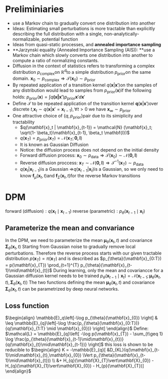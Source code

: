# Preliminiaries
- use a Markov chain to gradually convert one distribution into another
- Ideas: Estimating small perturbations is more tractable than explicitly describing the full distribution with a single, non-analytically-normalizable, potential function
- Ideas from quasi-static processes, and **annealed** **importance sampling**
- **Jarzynski equality (Annealed Importance Sampling (AIS)): **use a Markov chain which slowly converts one distribution into another to compute a ratio of normalizing constants.
- Diffusion in the context of statistics refers to transforming a complex distribution $p_{\text{complex}}$on $\mathbb{R}^{d}$to a simple distribution $p_{\text{prior}}$on the same domain. $\mathbf{x}_0 \sim p_{\text{complex}} \Rightarrow \mathcal{T} (\mathbf{x}_0) \sim p_{\text{prior}}$
- By repeated application of a transition kernel $q(\mathbf{x}| \mathbf{x}')$on the samples of any distribution would lead to samples from $p_{\text{prior}}(\mathbf{x})$if the following holds: $p_{\text{prior}}(\textbf{x}) = \int q \mathbf{(x|x'} )p_{\text{prior}}\mathbf{x}'d \mathbf{x}'$
- Define $\mathcal{T}$ to be repeated application of the transition kernel $\mathbf{q}(\mathbf{x}| \mathbf{x}')$over discrete $t$,$\mathbf{x}_t \sim q(\mathbf{x}| \mathbf{x}' = \mathbf{x}_{t-1}), \, \forall t>0$ we have $\mathbf{x}_{\infty} \sim p_{\text{prior}}$
- One attractive choice of $\{ q, p_{\text{prior}} \}$pair due to its simiplicity and tractability
   - $q(\mathbf{x}_t | \mathbf{x}_{t-1}) = \mathcal{N} (\mathbf{x}_t; \sqrt{1- \beta_t}\mathbf{x}_{t-1}, \beta_t \mathbf{I})$
   - $q(\mathbf{x}_T) = p_{prior}(\mathbf{x}_T) = \mathcal{N} (\mathbf{x}_T; \mathbf{0, I})$
   - It is known as Gaussian Diffusion
   - Notice: the diffusion process does not depend on the initial density
   - Forward diffusion process: $\mathbf{x}_0 \sim p_{\text{data}} \Rightarrow \mathcal{T} (\mathbf{x}_0) \sim \mathcal{N} (\mathbf{0, I})$
   - Reverse diffusion proccess: $\mathbf{x}_T \sim \mathcal{N} (\mathbf{0, I})  \Rightarrow \mathcal{T}^{-1} (\mathbf{x}_T) \sim p_{\text{data}}$
   - $q(\mathbf{x}_t | \mathbf{x}_{t-1})$is a Gaussian $\Rightarrow$$q(\mathbf{x}_{t-1} | \mathbf{x}_{t})$is a Gaussian, so we only need to know $\mathbf{f}_{\mu}(\mathbf{x}_{t}, t)$and $\mathbf{f}_{\Sigma}(\mathbf{x}_{t}, t)$for the reverse Markov transitions

# DPM
$\text{forward (diffusion)} : q(\mathbf{x}_{t}\mid\mathbf{x}_{t-1})$
$\text{reverse (parametric)} : p_{\theta}(\mathbf{x}_{t-1}\mid\mathbf{x}_{t})$
## Parameterize the mean and convariance
In the DPM, we need to parameterize the  mean $\mathbf{\mu}_{\theta}(\mathbf{x}_{t},t)$ and covariance $\mathbf{\Sigma}_{\theta}(\mathbf{x}_{t},t)$
Starting from Gaussian noise to gradually remove local perturbations. 
Therefore the reverse process starts with our given tractable distribution $p(\mathbf{x}_{T})=\pi(\mathbf{x}_{T})$ and is described as
$p_{\theta}(\mathbf{x}_{0:T}) =  p(\mathbf{x}_{T}) \prod_{t=1}^{T} p_{\theta}(\mathbf{x}_{t-1}\mid\mathbf{x}_{t})$
During learning, only the mean and covariancce for a Gaussian diffusion kernel needs to be trained
$p_{\theta}(\mathbf{x}_{t-1}\mid\mathbf{x}_{t}) = \mathcal{N}(\mathbf{x}_{t-1} ; \mathbf{\mu}_{\theta}(\mathbf{x}_{t},t),\mathbf{\Sigma}_{\theta}(\mathbf{x}_{t},t))$
The two functions defining the mean $\mathbf{\mu}_{\theta}(\mathbf{x}_{t},t)$ and covariance $\mathbf{\Sigma}_{\theta}(\mathbf{x}_{t},t)$ can be parametrized by deep neural networks. 
## Loss function
$\begin{align}
\mathbb{E}_q\left[-\log p_{\theta}(\mathbf{x}_{0}) \right] & \leq \mathbb{E}_{q}\left[-\log \frac{p_{\theta}(\mathbf{x}_{0:T})}{q(\mathbf{x}_{1:T} \mid \mathbf{x}_{0})} \right] 
\end{align}$
Define:
$\mathcal{L}  = \mathbb{E}_{q}\left[ -\log p(\mathbf{x}_{T}) - \sum_{t\geq 1} \log \frac{p_{\theta}(\mathbf{x}_{t-1}\mid\mathbf{x}_{t})}{q(\mathbf{x}_{t}\mid\mathbf{x}_{t-1})} \right]$
this loss is shown to be reducible to
$\begin{align}
K = -\mathbb{E}_{q}[ &D_{KL}(q(\mathbf{x}_{t-1}\mid\mathbf{x}_{t},\mathbf{x}_{0}) \Vert p_{\theta}(\mathbf{x}_{t-1}\mid\mathbf{x}_{t}))  \\
&+ H_{q}(\mathbf{X}_{T}\vert\mathbf{X}_{0}) - H_{q}(\mathbf{X}_{1}\vert\mathbf{X}_{0}) - H_{p}(\mathbf{X}_{T})]
\end{align}$
